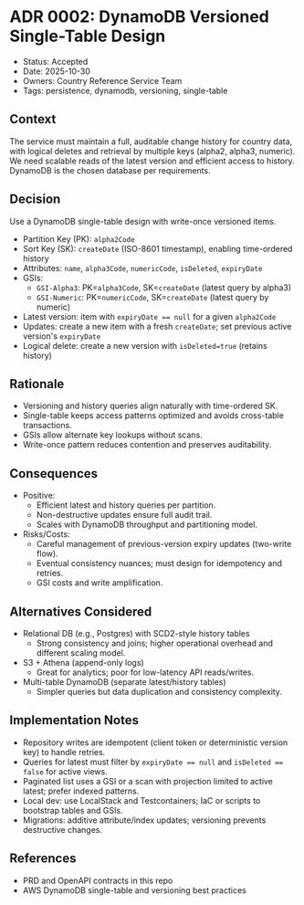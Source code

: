 # ADR 0002: DynamoDB Versioned Single-Table Design

- Status: Accepted
- Date: 2025-10-30
- Owners: Country Reference Service Team
- Tags: persistence, dynamodb, versioning, single-table

## Context
The service must maintain a full, auditable change history for country data, with logical deletes and retrieval by multiple keys (alpha2, alpha3, numeric). We need scalable reads of the latest version and efficient access to history. DynamoDB is the chosen database per requirements.

## Decision
Use a DynamoDB single-table design with write-once versioned items.
- Partition Key (PK): `alpha2Code`
- Sort Key (SK): `createDate` (ISO-8601 timestamp), enabling time-ordered history
- Attributes: `name`, `alpha3Code`, `numericCode`, `isDeleted`, `expiryDate`
- GSIs:
  - `GSI-Alpha3`: PK=`alpha3Code`, SK=`createDate` (latest query by alpha3)
  - `GSI-Numeric`: PK=`numericCode`, SK=`createDate` (latest query by numeric)
- Latest version: item with `expiryDate == null` for a given `alpha2Code`
- Updates: create a new item with a fresh `createDate`; set previous active version's `expiryDate`
- Logical delete: create a new version with `isDeleted=true` (retains history)

## Rationale
- Versioning and history queries align naturally with time-ordered SK.
- Single-table keeps access patterns optimized and avoids cross-table transactions.
- GSIs allow alternate key lookups without scans.
- Write-once pattern reduces contention and preserves auditability.

## Consequences
- Positive:
  - Efficient latest and history queries per partition.
  - Non-destructive updates ensure full audit trail.
  - Scales with DynamoDB throughput and partitioning model.
- Risks/Costs:
  - Careful management of previous-version expiry updates (two-write flow).
  - Eventual consistency nuances; must design for idempotency and retries.
  - GSI costs and write amplification.

## Alternatives Considered
- Relational DB (e.g., Postgres) with SCD2-style history tables
  - Strong consistency and joins; higher operational overhead and different scaling model.
- S3 + Athena (append-only logs)
  - Great for analytics; poor for low-latency API reads/writes.
- Multi-table DynamoDB (separate latest/history tables)
  - Simpler queries but data duplication and consistency complexity.

## Implementation Notes
- Repository writes are idempotent (client token or deterministic version key) to handle retries.
- Queries for latest must filter by `expiryDate == null` and `isDeleted == false` for active views.
- Paginated list uses a GSI or a scan with projection limited to active latest; prefer indexed patterns.
- Local dev: use LocalStack and Testcontainers; IaC or scripts to bootstrap tables and GSIs.
- Migrations: additive attribute/index updates; versioning prevents destructive changes.

## References
- PRD and OpenAPI contracts in this repo
- AWS DynamoDB single-table and versioning best practices
